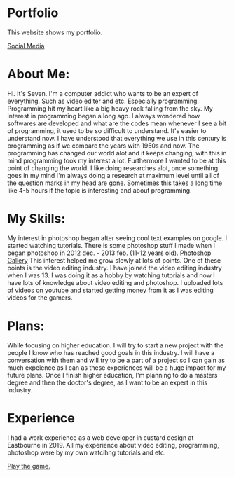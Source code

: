 # Portfolio

This website shows my portfolio.

[Social Media](https://sp0r7en.github.io/portfolio/social.html)


# About Me:
Hi. It's Seven. I'm a computer addict who wants to be an expert of everything. Such as video editer and etc. Especially programming. Programming hit my heart like a big heavy rock falling from the sky. My interest in programming began a long ago. I always wondered how softwares are developed and what are the codes mean whenever I see a bit of programming, it used to be so difficult to understand. It's easier to understand now. I have understood that everything we use in this century is programming as if we compare the years with 1950s and now. The programming has changed our world alot and it keeps changing, with this in mind programming took my interest a lot. Furthermore I wanted to be at this point of changing the world. I like doing researches alot, once something goes in my mind I'm always doing a research at maximum level until all of the question marks in my head are gone. Sometimes this takes a long time like 4-5 hours if the topic is interesting and about programming. 

# My Skills:
My interest in photoshop began after seeing cool text examples on google. I started watching tutorials. There is some photoshop stuff I made when I began photoshop in 2012 dec. - 2013 feb. (11-12 years old).
[Photoshop Gallery]()
This interest helped me grow slowly at lots of points. One of these points is the video editing industry. I have joined the video editing industry when I was 13. I was doing it as a hobby by watching tutorials and now I have lots of knowledge about video editing and photoshop. I uploaded lots of videos on youtube and started getting money from it as I was editing videos for the gamers.

# Plans:
While focusing on higher education. I will try to start a new project with the people I know who has reached good goals in this industry. I will have a conversation with them and will try to be a part of a project so I can gain as much expeience as I can as these experiences will be a huge impact for my future plans. Once I finish higher education, I'm planning to do a masters degree and then the doctor's degree, as I want to be an expert in this industry.

# Experience
I had a work experience as a web developer in custard design at Eastbourne in 2019. All my experience about video editing, programming, photoshop were by my own watcihng tutorials and etc. 

<a href="https://sp0r7en.github.io/portfolio/game.html"> Play the game. </a>
